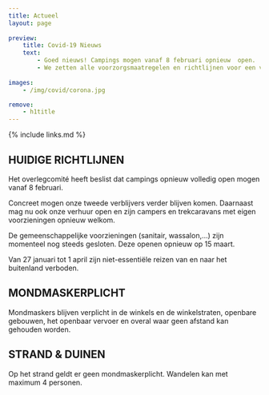 ```yaml
---
title: Actueel
layout: page
    
preview:
    title: Covid-19 Nieuws
    text:
        - Goed nieuws! Campings mogen vanaf 8 februari opnieuw  open. 
        - We zetten alle voorzorgsmaatregelen en richtlijnen voor een veilig verblijf op een rijtje.
        
images: 
    - /img/covid/corona.jpg

remove:
    - h1title
---
```


{% include links.md %}

## HUIDIGE RICHTLIJNEN
Het overlegcomité heeft beslist dat campings opnieuw volledig open mogen vanaf 8 februari.

Concreet mogen onze tweede verblijvers verder blijven komen. Daarnaast mag nu ook onze verhuur open en zijn campers en trekcaravans met eigen voorzieningen opnieuw welkom. 

De gemeenschappelijke voorzieningen (sanitair, wassalon,...) zijn momenteel nog steeds gesloten. Deze openen opnieuw op 15 maart. 

Van 27 januari tot 1 april zijn niet-essentiële reizen van en naar het buitenland verboden.

## MONDMASKERPLICHT
Mondmaskers blijven verplicht in de winkels en de winkelstraten, openbare gebouwen,  het openbaar vervoer en overal waar geen afstand kan gehouden worden.


## STRAND & DUINEN
Op het strand geldt er geen mondmaskerplicht. Wandelen kan met maximum 4 personen.

